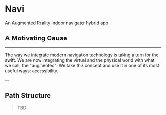 # Navi


An Augmented Reality indoor navigator hybrid app

## A Motivating Cause
---
The way we integrate modern navigation technology is taking a turn for the swift. We are now integrating the virtual and the physical world with what we call, the "augmented". We take this concept and use it in one of its most useful ways: accessibility.

--

## Path Structure

> TBD
